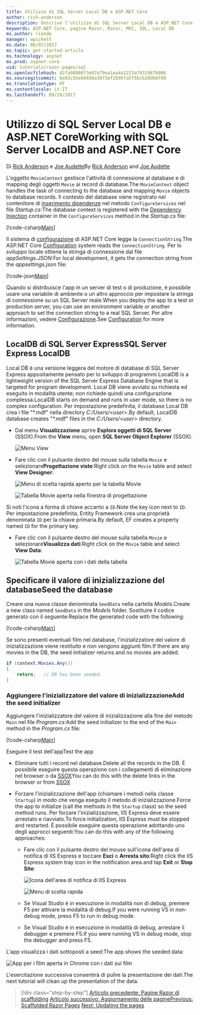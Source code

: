 ```yaml
---
title: Utilizzo di SQL Server Local DB e ASP.NET Core
author: rick-anderson
description: Descrive l'utilizzo di SQL Server Local DB e ASP.NET Core.
keywords: ASP.NET Core, pagine Razor, Razor, MVC, SQL, Local DB
ms.author: riande
manager: wpickett
ms.date: 08/07/2017
ms.topic: get-started-article
ms.technology: aspnet
ms.prod: aspnet-core
uid: tutorials/razor-pages/sql
ms.openlocfilehash: 42fa98886f3e87e79ea1ea4a2223a79319676006
ms.sourcegitcommit: 6e83c55eb0450a3073ef2b95fa5f5bcb20dbbf89
ms.translationtype: HT
ms.contentlocale: it-IT
ms.lasthandoff: 09/28/2017
---
```

# <a name="working-with-sql-server-localdb-and-aspnet-core"></a><span data-ttu-id="5adf4-104">Utilizzo di SQL Server Local DB e ASP.NET Core</span><span class="sxs-lookup"><span data-stu-id="5adf4-104">Working with SQL Server LocalDB and ASP.NET Core</span></span>

<span data-ttu-id="5adf4-105">Di [Rick Anderson](https://twitter.com/RickAndMSFT) e [Joe Audette](https://twitter.com/joeaudette)</span><span class="sxs-lookup"><span data-stu-id="5adf4-105">By [Rick Anderson](https://twitter.com/RickAndMSFT) and [Joe Audette](https://twitter.com/joeaudette)</span></span> 

<span data-ttu-id="5adf4-106">L'oggetto `MovieContext` gestisce l'attività di connessione al database e di mapping degli oggetti `Movie` ai record di database.</span><span class="sxs-lookup"><span data-stu-id="5adf4-106">The `MovieContext` object handles the task of connecting to the database and mapping `Movie` objects to database records.</span></span> <span data-ttu-id="5adf4-107">Il contesto del database viene registrato nel contenitore di [inserimento dipendenze](xref:fundamentals/dependency-injection) nel metodo `ConfigureServices` nel file *Startup.cs*:</span><span class="sxs-lookup"><span data-stu-id="5adf4-107">The database context is registered with the [Dependency Injection](xref:fundamentals/dependency-injection) container in the `ConfigureServices` method in the *Startup.cs* file:</span></span>

[!code-csharp[Main](razor-pages-start/sample/RazorPagesMovie/Startup.cs?name=snippet_ConfigureServices&highlight=6-7)]

<span data-ttu-id="5adf4-108">Il sistema di [configurazione](xref:fundamentals/configuration) di ASP.NET Core legge la `ConnectionString`.</span><span class="sxs-lookup"><span data-stu-id="5adf4-108">The ASP.NET Core [Configuration](xref:fundamentals/configuration) system reads the `ConnectionString`.</span></span> <span data-ttu-id="5adf4-109">Per lo sviluppo locale ottiene la stringa di connessione dal file *appSettings.JSON*:</span><span class="sxs-lookup"><span data-stu-id="5adf4-109">For local development, it gets the connection string from the *appsettings.json* file:</span></span>

[!code-json[Main](razor-pages-start/sample/RazorPagesMovie/appsettings.json?highlight=2&range=8-10)]

<span data-ttu-id="5adf4-110">Quando si distribuisce l'app in un server di test o di produzione, è possibile usare una variabile di ambiente o un altro approccio per impostare la stringa di connessione su un SQL Server reale.</span><span class="sxs-lookup"><span data-stu-id="5adf4-110">When you deploy the app to a test or production server, you can use an environment variable or another approach to set the connection string to a real SQL Server.</span></span> <span data-ttu-id="5adf4-111">Per altre informazioni, vedere [Configurazione](xref:fundamentals/configuration).</span><span class="sxs-lookup"><span data-stu-id="5adf4-111">See [Configuration](xref:fundamentals/configuration) for more information.</span></span>

## <a name="sql-server-express-localdb"></a><span data-ttu-id="5adf4-112">LocalDB di SQL Server Express</span><span class="sxs-lookup"><span data-stu-id="5adf4-112">SQL Server Express LocalDB</span></span>

<span data-ttu-id="5adf4-113">Local DB è una versione leggera del motore di database di SQL Server Express appositamente pensato per lo sviluppo di programmi.</span><span class="sxs-lookup"><span data-stu-id="5adf4-113">LocalDB is a lightweight version of the SQL Server Express Database Engine that is targeted for program development.</span></span> <span data-ttu-id="5adf4-114">Local DB viene avviato su richiesta ed eseguito in modalità utente; non richiede quindi una configurazione complessa.</span><span class="sxs-lookup"><span data-stu-id="5adf4-114">LocalDB starts on demand and runs in user mode, so there is no complex configuration.</span></span> <span data-ttu-id="5adf4-115">Per impostazione predefinita, il database Local DB crea i file "\*.mdf" nella directory *C:/Users/\<user\>*.</span><span class="sxs-lookup"><span data-stu-id="5adf4-115">By default, LocalDB database creates "\*.mdf" files in the *C:/Users/\<user\>* directory.</span></span>

<a name="ssox"></a>
* <span data-ttu-id="5adf4-116">Dal menu **Visualizzazione** aprire **Esplora oggetti di SQL Server** (SSOX).</span><span class="sxs-lookup"><span data-stu-id="5adf4-116">From the **View** menu, open **SQL Server Object Explorer** (SSOX).</span></span>

  ![Menu View](sql/_static/ssox.png)

* <span data-ttu-id="5adf4-118">Fare clic con il pulsante destro del mouse sulla tabella `Movie` e selezionare**Progettazione viste**:</span><span class="sxs-lookup"><span data-stu-id="5adf4-118">Right click on the `Movie` table and select **View Designer**:</span></span>

  ![Menu di scelta rapida aperto per la tabella Movie](sql/_static/design.png)

  ![Tabella Movie aperta nella finestra di progettazione](sql/_static/dv.png)

<span data-ttu-id="5adf4-121">Si noti l'icona a forma di chiave accanto a `ID`.</span><span class="sxs-lookup"><span data-stu-id="5adf4-121">Note the key icon next to `ID`.</span></span> <span data-ttu-id="5adf4-122">Per impostazione predefinita, Entity Framework crea una proprietà denominata `ID` per la chiave primaria.</span><span class="sxs-lookup"><span data-stu-id="5adf4-122">By default, EF creates a property named `ID` for the primary key.</span></span>

* <span data-ttu-id="5adf4-123">Fare clic con il pulsante destro del mouse sulla tabella `Movie` e selezionare**Visualizza dati**:</span><span class="sxs-lookup"><span data-stu-id="5adf4-123">Right click on the `Movie` table and select **View Data**:</span></span>

  ![Tabella Movie aperta con i dati della tabella](sql/_static/vd22.png)

## <a name="seed-the-database"></a><span data-ttu-id="5adf4-125">Specificare il valore di inizializzazione del database</span><span class="sxs-lookup"><span data-stu-id="5adf4-125">Seed the database</span></span>

<span data-ttu-id="5adf4-126">Creare una nuova classe denominata `SeedData` nella cartella *Models*.</span><span class="sxs-lookup"><span data-stu-id="5adf4-126">Create a new class named `SeedData` in the *Models* folder.</span></span> <span data-ttu-id="5adf4-127">Sostituire il codice generato con il seguente:</span><span class="sxs-lookup"><span data-stu-id="5adf4-127">Replace the generated code with the following:</span></span>

[!code-csharp[Main](razor-pages-start/sample/RazorPagesMovie/Models/SeedData.cs?name=snippet_1)]

<span data-ttu-id="5adf4-128">Se sono presenti eventuali film nel database, l'inizializzatore del valore di inizializzazione viene restituito e non vengono aggiunti film.</span><span class="sxs-lookup"><span data-stu-id="5adf4-128">If there are any movies in the DB, the seed initializer returns and no movies are added.</span></span>

```csharp
if (context.Movies.Any())
{
    return;   // DB has been seeded.
}
```
<a name="si"></a>
### <a name="add-the-seed-initializer"></a><span data-ttu-id="5adf4-129">Aggiungere l'inizializzatore del valore di inizializzazione</span><span class="sxs-lookup"><span data-stu-id="5adf4-129">Add the seed initializer</span></span>

<span data-ttu-id="5adf4-130">Aggiungere l'inizializzatore del valore di inizializzazione alla fine del metodo `Main` nel file *Program.cs*:</span><span class="sxs-lookup"><span data-stu-id="5adf4-130">Add the seed initializer to the end of the `Main` method in the *Program.cs* file:</span></span>

[!code-csharp[Main](razor-pages-start/sample/RazorPagesMovie/Program.cs?highlight=6,17-32)]

<span data-ttu-id="5adf4-131">Eseguire il test dell'app</span><span class="sxs-lookup"><span data-stu-id="5adf4-131">Test the app</span></span>

* <span data-ttu-id="5adf4-132">Eliminare tutti i record nel database.</span><span class="sxs-lookup"><span data-stu-id="5adf4-132">Delete all the records in the DB.</span></span> <span data-ttu-id="5adf4-133">È possibile eseguire questa operazione con i collegamenti di eliminazione nel browser o da [SSOX](xref:tutorials/razor-pages/new-field#ssox)</span><span class="sxs-lookup"><span data-stu-id="5adf4-133">You can do this with the delete links in the browser or from [SSOX](xref:tutorials/razor-pages/new-field#ssox)</span></span>
* <span data-ttu-id="5adf4-134">Forzare l'inizializzazione dell'app (chiamare i metodi nella classe `Startup`) in modo che venga eseguito il metodo di inizializzazione.</span><span class="sxs-lookup"><span data-stu-id="5adf4-134">Force the app to initialize (call the methods in the `Startup` class) so the seed method runs.</span></span> <span data-ttu-id="5adf4-135">Per forzare l'inizializzazione, IIS Express deve essere arrestato e riavviato.</span><span class="sxs-lookup"><span data-stu-id="5adf4-135">To force initialization, IIS Express must be stopped and restarted.</span></span> <span data-ttu-id="5adf4-136">È possibile eseguire questa operazione adottando uno degli approcci seguenti:</span><span class="sxs-lookup"><span data-stu-id="5adf4-136">You can do this with any of the following approaches:</span></span>

  * <span data-ttu-id="5adf4-137">Fare clic con il pulsante destro del mouse sull'icona dell'area di notifica di IIS Express e toccare **Esci** o **Arresta sito**:</span><span class="sxs-lookup"><span data-stu-id="5adf4-137">Right click the IIS Express system tray icon in the notification area and tap **Exit** or **Stop Site**:</span></span>

    ![Icona dell'area di notifica di IIS Express](../first-mvc-app/working-with-sql/_static/iisExIcon.png)

    ![Menu di scelta rapida](sql/_static/stopIIS.png)

   * <span data-ttu-id="5adf4-140">Se Visual Studio è in esecuzione in modalità non di debug, premere F5 per attivare la modalità di debug.</span><span class="sxs-lookup"><span data-stu-id="5adf4-140">If you were running VS in non-debug mode, press F5 to run in debug mode.</span></span>
   * <span data-ttu-id="5adf4-141">Se Visual Studio è in esecuzione in modalità di debug, arrestare il debugger e premere F5.</span><span class="sxs-lookup"><span data-stu-id="5adf4-141">If you were running VS in debug mode, stop the debugger and press F5.</span></span>
   
<span data-ttu-id="5adf4-142">L'app visualizza i dati sottoposti a seed:</span><span class="sxs-lookup"><span data-stu-id="5adf4-142">The app shows the seeded data:</span></span>

![App per i film aperta in Chrome con i dati sui film](sql/_static/m55.png)

<span data-ttu-id="5adf4-144">L'esercitazione successiva consentirà di pulire la presentazione dei dati.</span><span class="sxs-lookup"><span data-stu-id="5adf4-144">The next tutorial will clean up the presentation of the data.</span></span>

>[!div class="step-by-step"]
<span data-ttu-id="5adf4-145">[Articolo precedente: Pagine Razor di scaffolding](xref:tutorials/razor-pages/page)
[Articolo successivo: Aggiornamento delle pagine](xref:tutorials/razor-pages/da1)</span><span class="sxs-lookup"><span data-stu-id="5adf4-145">[Previous: Scaffolded Razor Pages](xref:tutorials/razor-pages/page)
[Next: Updating the pages](xref:tutorials/razor-pages/da1)</span></span>
